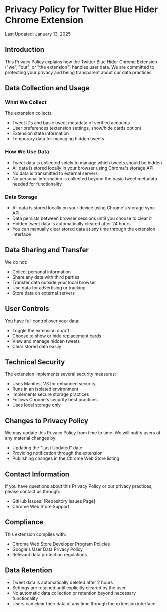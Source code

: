 # Privacy Policy for Twitter Blue Hider Chrome Extension

Last Updated: January 13, 2025

## Introduction

This Privacy Policy explains how the Twitter Blue Hider Chrome Extension ("we", "our", or "the extension") handles user data. We are committed to protecting your privacy and being transparent about our data practices.

## Data Collection and Usage

### What We Collect

The extension collects:

- Tweet IDs and basic tweet metadata of verified accounts
- User preferences (extension settings, show/hide cards option)
- Extension state information
- Temporary data for managing hidden tweets

### How We Use Data

- Tweet data is collected solely to manage which tweets should be hidden
- All data is stored locally in your browser using Chrome's storage API
- No data is transmitted to external servers
- No personal information is collected beyond the basic tweet metadata needed for functionality

### Data Storage

- All data is stored locally on your device using Chrome's storage sync API
- Data persists between browser sessions until you choose to clear it
- Hidden tweet data is automatically cleared after 24 hours
- You can manually clear stored data at any time through the extension interface

## Data Sharing and Transfer

We do not:

- Collect personal information
- Share any data with third parties
- Transfer data outside your local browser
- Use data for advertising or tracking
- Store data on external servers

## User Controls

You have full control over your data:

- Toggle the extension on/off
- Choose to show or hide replacement cards
- View and manage hidden tweets
- Clear stored data easily

## Technical Security

The extension implements several security measures:

- Uses Manifest V3 for enhanced security
- Runs in an isolated environment
- Implements secure storage practices
- Follows Chrome's security best practices
- Uses local storage only

## Changes to Privacy Policy

We may update this Privacy Policy from time to time. We will notify users of any material changes by:

- Updating the "Last Updated" date
- Providing notification through the extension
- Publishing changes in the Chrome Web Store listing

## Contact Information

If you have questions about this Privacy Policy or our privacy practices, please contact us through:

- GitHub Issues: [Repository Issues Page]
- Chrome Web Store Support

## Compliance

This extension complies with:

- Chrome Web Store Developer Program Policies
- Google's User Data Privacy Policy
- Relevant data protection regulations

## Data Retention

- Tweet data is automatically deleted after 2 hours
- Settings are retained until explicitly cleared by the user
- No automatic data collection or retention beyond necessary functionality
- Users can clear their data at any time through the extension interface
